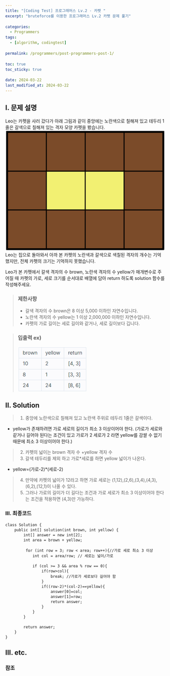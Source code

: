 ```yaml
---
title: "[Coding Test] 프로그래머스 Lv.2 - 카펫 "
excerpt: "bruteforce를 이용한 프로그래머스 Lv.2 카펫 문제 풀기"

categories:
  - Programmers
tags:
  - [algorithm, codingtest]

permalink: /programmers/post-programmers-post-1/

toc: true
toc_sticky: true

date: 2024-03-22
last_modified_at: 2024-03-22
---
```


## I. 문제 설명
Leo는 카펫을 사러 갔다가 아래 그림과 같이 중앙에는 노란색으로 칠해져 있고 테두리 1줄은 갈색으로 칠해져 있는 격자 모양 카펫을 봤습니다.
![output](/assets/images/posts_img/programmers-cate/carpet.png)  
Leo는 집으로 돌아와서 아까 본 카펫의 노란색과 갈색으로 색칠된 격자의 개수는 기억했지만, 전체 카펫의 크기는 기억하지 못했습니다.

Leo가 본 카펫에서 갈색 격자의 수 brown, 노란색 격자의 수 yellow가 매개변수로 주어질 때 카펫의 가로, 세로 크기를 순서대로 배열에 담아 return 하도록 solution 함수를 작성해주세요.  
>### 제한사항  
> * 갈색 격자의 수 brown은 8 이상 5,000 이하인 자연수입니다.
> * 노란색 격자의 수 yellow는 1 이상 2,000,000 이하인 자연수입니다.
> * 카펫의 가로 길이는 세로 길이와 같거나, 세로 길이보다 깁니다.
  
  
>### 입출력 ex)
> ![output](/assets/images/posts_img/programmers-cate/carper1.png)



## II. Solution 
>1. 중앙에 노란색으로 칠해져 있고 노란색 주위로 테두리 1줄은 갈색이다. 
* yellow가 존재하려면 가로 세로의 길이가 최소 3 이상이어야 한다.
  (가로가 세로와 같거나 길어야 된다는 조건이 있고 가로가 2 세로가 2 라면 yellow를 감쌀 수 없기 때문에 최소 3 이상이어야 한다.)
>2. 카펫의 넓이는 brown 격자 수 +yellow 격자 수 
>3. 갈색 테두리를 제외 하고 가로*세로를 하면 yellow 넓이가 나온다.
* yellow=(가로-2)*(세로-2)
>4. 만약에 카펫의 넓이가 12라고 하면 가로 세로는 (1,12),(2,6),(3,4),(4,3),(6,2),(12,1)이 나올 수 있다.
>5. 그러나 가로의 길이가 더 길다는 조건과 가로 세로가 최소 3 이상이어야 한다는 조건을 적용하면 (4,3)만 가능하다.

### III. 최종코드
```
class Solution {
    public int[] solution(int brown, int yellow) {
        int[] answer = new int[2];
        int area = brown + yellow;
        
         for (int row = 3; row < area; row++){//가로 세로 최소 3 이상
            int col = area/row; // 세로는 넓이/가로
            
            if (col >= 3 && area % row == 0){
                if(row>col){
                    break; //가로가 세로보다 길어야 함
                }
                if((row-2)*(col-2)==yellow){
                    answer[0]=col;
                    answer[1]=row;
                    return answer;
                }
            }
        }
        
        return answer;
    }
}
```

  



## III. etc.

### 참조


